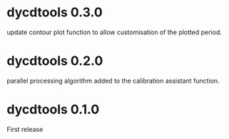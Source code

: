 # dycdtools 0.3.0
update contour plot function to allow customisation of the plotted period.

# dycdtools 0.2.0
parallel processing algorithm added to the calibration assistant function.

# dycdtools 0.1.0
First release
